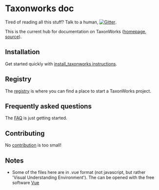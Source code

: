 
# Taxonworks doc

Tired of reading all this stuff?  Talk to a human, [![Gitter][1]][2].

This is the current hub for documentation on TaxonWorks ([homepage](http://taxonworks.org), [source](https://github.com/SpeciesFileGroup/taxonworks)).  

## Installation

Get started quickly with [install_taxonworks instructions](https://github.com/SpeciesFileGroup/install_taxonworks).

## Registry

The [registry](REGISTRY.md) is where you can find a place to start a TaxonWorks project.

## Frequently asked questions

The [FAQ](FAQ.md) is just getting started. 

## Contributing

No [contribution](CONTRIBUTING.md) is too small!

## Notes

* Some of the files here are in .vue format (not javascript, but rather 'Visual Understanding Environment').  The can be opened with the free software [Vue](http://vue.tufts.edu/download/index.cfm)


[1]: https://badges.gitter.im/SpeciesFileGroup/taxonworks.svg
[2]: https://gitter.im/SpeciesFileGroup/taxonworks?utm_source=badge&utm_medium=badge&utm_campaign=pr-badge
